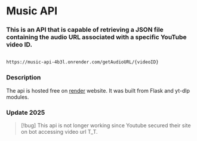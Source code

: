 # Music API
### This is an API that is capable of retrieving a JSON file containing the audio URL associated with a specific YouTube video ID.

```html

https://music-api-4b3l.onrender.com/getAudioURL/{videoID} 

```

### Description
The api is hosted free on [render](https://render.com) website. It was built from Flask and yt-dlp modules. 

### Update 2025
>[!bug]
> This api is not longer working since Youtube secured their site on bot accessing video url T_T. 

